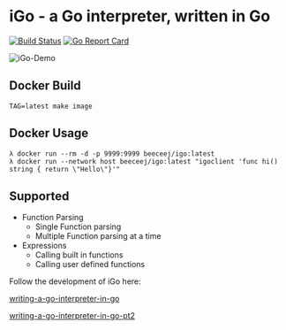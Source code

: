 # iGo - a Go interpreter, written in Go
[![Build Status](https://travis-ci.com/beeceej/iGo.svg?branch=master)](https://travis-ci.com/beeceej/iGo)
[![Go Report Card](https://goreportcard.com/badge/github.com/beeceej/iGo)](https://goreportcard.com/report/github.com/beeceej/iGo)

![iGo-Demo](https://static.beeceej.com/iGoDemo.gif)

## Docker Build

```
TAG=latest make image
```

## Docker Usage
```
λ docker run --rm -d -p 9999:9999 beeceej/igo:latest
λ docker run --network host beeceej/igo:latest "igoclient 'func hi() string { return \"Hello\"}'"
```


## Supported

- Function Parsing
  - Single Function parsing
  - Multiple Function parsing at a time
- Expressions
  - Calling built in functions
  - Calling user defined functions

Follow the development of iGo here:



[writing-a-go-interpreter-in-go](https://blog.beeceej.com/blog/writing-a-go-interpreter-in-go)

[writing-a-go-interpreter-in-go-pt2](https://blog.beeceej.com/blog/writing-a-go-interpreter-in-go-pt2)
